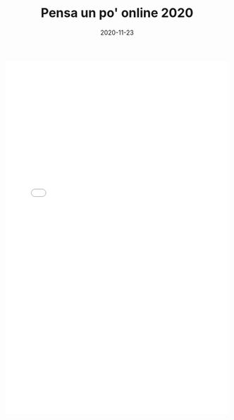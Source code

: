 ﻿---
layout: post
title:  "Pensa un po' online 2020"
date:   2020-11-23
---
<iframe src="Grp1-Rd4.html" style="
    display: block;
    width: 100%;
    border: none;
    height: 800px;"></iframe>